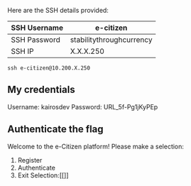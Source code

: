  Here are the SSH details provided:

| SSH Username | e-citizen                |
| ------------ | ------------------------ |
| SSH Password | stabilitythroughcurrency |
| SSH IP       | X.X.X.250                |
`ssh e-citizen@10.200.X.250`

## My credentials
Username: kairosdev
Password: URL_5f-Pg1jKyPEp

## Authenticate the flag
Welcome to the e-Citizen platform!
Please make a selection:
1. Register
2. Authenticate
3. Exit
Selection:[[]]